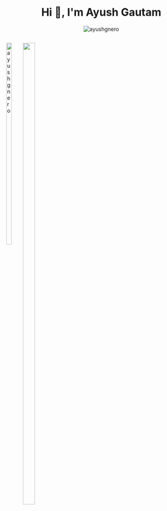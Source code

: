 <h1 align="center">Hi 👋, I'm Ayush Gautam</h1>
<p align="center"><img  src="https://github-readme-streak-stats.herokuapp.com/?user=ayushgnero&" alt="ayushgnero" /></p>

<div style="display: inline-block; width=100%">
<p><img align="left" width="37%" src="https://github-readme-stats.vercel.app/api/top-langs?username=ayushgnero&show_icons=true&locale=en&layout=compact&theme=merko" alt="ayushgnero" /></p>
<p><img align = "right" width="56%" src="https://github-readme-stats.vercel.app/api?username=ayushgnero&hide=issues,contribs&theme=merko" alt"Ayush's github stats" /></p>
</div>
